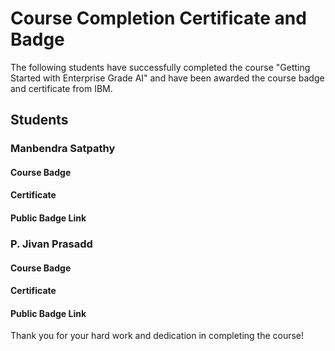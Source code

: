 # Course Completion Certificate and Badge

The following students have successfully completed the course "Getting Started with Enterprise Grade AI" and have been awarded the course badge and certificate from IBM.

## Students

### Manbendra Satpathy

#### Course Badge


#### Certificate


#### Public Badge Link


### P. Jivan Prasadd

#### Course Badge



#### Certificate



#### Public Badge Link




Thank you for your hard work and dedication in completing the course!
